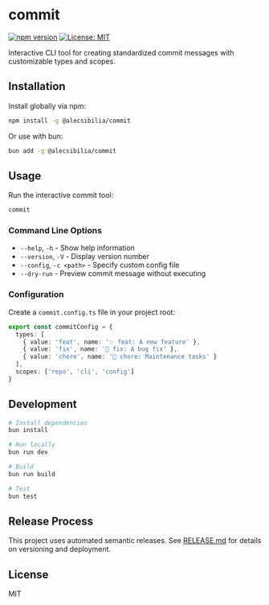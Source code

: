 # commit

[![npm version](https://badge.fury.io/js/%40alecsibilia%2Fcommit.svg)](https://badge.fury.io/js/%40alecsibilia%2Fcommit)
[![License: MIT](https://img.shields.io/badge/License-MIT-yellow.svg)](https://opensource.org/licenses/MIT)

Interactive CLI tool for creating standardized commit messages with customizable types and scopes.

## Installation

Install globally via npm:

```bash
npm install -g @alecsibilia/commit
```

Or use with bun:

```bash
bun add -g @alecsibilia/commit
```

## Usage

Run the interactive commit tool:

```bash
commit
```

### Command Line Options

- `--help`, `-h` - Show help information
- `--version`, `-V` - Display version number
- `--config`, `-c <path>` - Specify custom config file
- `--dry-run` - Preview commit message without executing

### Configuration

Create a `commit.config.ts` file in your project root:

```typescript
export const commitConfig = {
  types: [
    { value: 'feat', name: '✨ feat: A new feature' },
    { value: 'fix', name: '🐛 fix: A bug fix' },
    { value: 'chore', name: '🧹 chore: Maintenance tasks' }
  ],
  scopes: ['repo', 'cli', 'config']
}
```

## Development

```bash
# Install dependencies
bun install

# Run locally
bun run dev

# Build
bun run build

# Test
bun test
```

## Release Process

This project uses automated semantic releases. See [RELEASE.md](./RELEASE.md) for details on versioning and deployment.

## License

MIT
